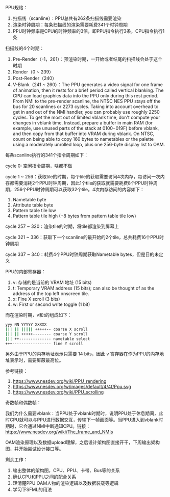 PPU规格：
1. 扫描线（scanline）：PPU总共有262条扫描线需要渲染
2. 渲染时钟周期：每条扫描线的渲染需要耗费341个时钟周期
3. PPU时钟频率是CPU的时钟频率的3倍，即PPU指令执行3条，CPU指令执行1条

扫描线的4个时期：
1. Pre-Render（-1，261）：预渲染时期，一开始或者结尾的扫描线会处于这个时期
2. Render（0 ~ 239）
3. Post-Render（240） 
4. V-Blank（241 ~ 260）：The PPU generates a video signal for one frame of animation, then it rests for a brief period called vertical blanking. The CPU can load graphics data into the PPU only during this rest period. From NMI to the pre-render scanline, the NTSC NES PPU stays off the bus for 20 scanlines or 2273 cycles. Taking into account overhead to get in and out of the NMI handler, you can probably use roughly 2250 cycles. To get the most out of limited vblank time, don't compute your changes in vblank time. Instead, prepare a buffer in main RAM (for example, use unused parts of the stack at $0100-$019F) before vblank, and then copy from that buffer into VRAM during vblank. On NTSC, count on being able to copy 160 bytes to nametables or the palette using a moderately unrolled loop, plus one 256-byte display list to OAM.



每条scanline执行的341个指令周期如下：

cycle 0: 空闲指令周期，啥都不做

cycle 1 ~ 256：获取tile的时期，每个tile的获取需要访问4次内存，每访问一次内存都需要消耗2个PPU时钟周期，因此1个tile的获取就需要耗费8个PPU时钟周期，256个PPU时钟周期可以获取32个tile。4次内存访问的内容如下：
1. Nametable byte
2. Attribute table byte
3. Pattern table tile low
4. Pattern table tile high (+8 bytes from pattern table tile low)

cycle 257 ~ 320：渲染tile的时期，将tile都渲染到屏幕上

cycle 321 ~ 336：获取下一个scanline的最开始的2个tile，总共耗费16个PPU时钟周期

cycle 337 ~ 340：耗费4个PPU时钟周期获取Nametable bytes，但是目的未定义

PPU的内部寄存器：
1. v: 存储的是当前的 VRAM 地址 (15 bits)
2. t: Temporary VRAM address (15 bits); can also be thought of as the address of the top left onscreen tile.
3. x: Fine X scroll (3 bits)
4. w: First or second write toggle (1 bit)

而在渲染时期，v和t的组成如下：
```bash
yyy NN YYYYY XXXXX
||| || ||||| +++++-- coarse X scroll
||| || +++++-------- coarse Y scroll
||| ++-------------- nametable select
+++----------------- fine Y scroll
```
另外由于PPU的内存地址表示只需要 14 bits，因此 v 寄存器在作为PPU的内存地址表示时，需要屏蔽最高位。

参考链接：
1. https://www.nesdev.org/wiki/PPU_rendering
2. https://www.nesdev.org/w/images/default/4/4f/Ppu.svg
3. https://www.nesdev.org/wiki/PPU_scrolling

奇数帧和偶数帧：

我们为什么需要vblank：当PPU处于vblank时期时，说明PPU处于休息期间，此时CPU就可以与PPU进行数据交互，传输下一帧画面等。当PPU进入到vblank时期时，它会通过NMI中断通知CPU。链接：https://www.nesdev.org/wiki/The_frame_and_NMIs


OAM渲染原理以及数据upload理解，之后设计架构图直接开干，下周输出架构图，并开始尝试设计接口等。

剩余工作：
1. 输出整体的架构图，CPU、PPU、卡带、Bus等的关系
2. 确认CPU和PPU之间的配合关系
3. 理清楚PPU OAM人物的渲染逻辑以及数据装载等逻辑
4. 学习下SFML的用法